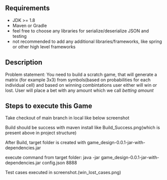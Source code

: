 
## Requirements ##

- JDK >= 1.8
- Maven or Gradle
- feel free to choose any libraries for serialize/deserialize JSON and testing
- not recommended to add any additional libraries/frameworks, like spring or other high level frameworks

## Description ##

Problem statement: You need to build a scratch game, that will generate a matrix (for example 3x3) from symbols(based on probabilities for each individual cell) and based on winning combintations user either will win or lost.
User will place a bet with any amount which we call *betting amount* 

## Steps to execute this Game ##
Take checkout of main branch in local like below screenshot

Build should be success with maven install like Build_Success.png(which is present above in project structure)

After Build, target folder is created with  game_design-0.0.1-jar-with-dependencies.jar 

execute command from target folder:
java -jar game_design-0.0.1-jar-with-dependencies.jar config.json 8888

Test cases executed in  screenshot.(win_lost_cases.png) 
